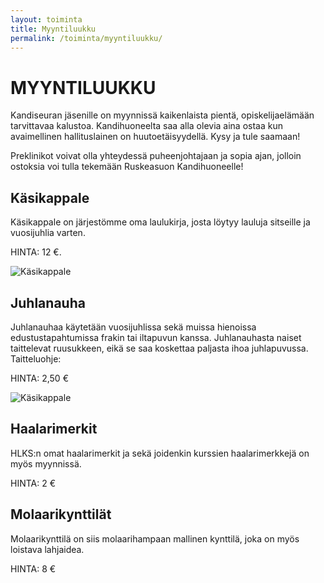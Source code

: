 ```yaml
---
layout: toiminta
title: Myyntiluukku
permalink: /toiminta/myyntiluukku/
---
```


# MYYNTILUUKKU  

Kandiseuran jäsenille on myynnissä kaikenlaista pientä, opiskelijaelämään tarvittavaa kalustoa.
Kandihuoneelta saa alla olevia aina ostaa kun avaimellinen hallituslainen on huutoetäisyydellä. 
Kysy ja tule saamaan! 

Preklinikot voivat olla yhteydessä puheenjohtajaan ja sopia ajan,
jolloin ostoksia voi tulla tekemään Ruskeasuon Kandihuoneelle! 

## Käsikappale

Käsikappale on järjestömme oma laulukirja, josta löytyy lauluja sitseille ja vuosijuhlia varten. 

HINTA: 12 €. 

<p><img class="img-circle img-responsive" alt="Käsikappale" src="https://cloud.githubusercontent.com/assets/2604922/5423883/13074008-82df-11e4-82e9-b9ec362c9051.jpg"></p>

## Juhlanauha

Juhlanauhaa käytetään vuosijuhlissa sekä muissa hienoissa edustustapahtumissa frakin tai iltapuvun kanssa.
Juhlanauhasta naiset taittelevat ruusukkeen, eikä se saa koskettaa paljasta ihoa juhlapuvussa. 
Taitteluohje: 

HINTA: 2,50 €

<p><img class="img-circle img-responsive" alt="Käsikappale" src="https://cloud.githubusercontent.com/assets/2604922/5423913/417c3c3a-82e0-11e4-8b3e-295fc1c98061.jpg"></p>

## Haalarimerkit

HLKS:n omat haalarimerkit ja sekä joidenkin kurssien haalarimerkkejä on myös myynnissä. 

HINTA: 2 €

## Molaarikynttilät 

Molaarikynttilä on siis molaarihampaan mallinen kynttilä, joka on myös loistava lahjaidea. 

HINTA: 8 €

